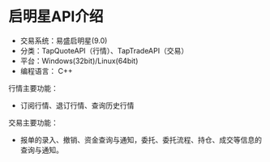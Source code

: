 # 启明星API介绍

- 交易系统：易盛启明星(9.0)
- 分类：TapQuoteAPI（行情）、TapTradeAPI（交易）
- 平台：Windows(32bit)/Linux(64bit)
- 编程语言： C++

行情主要功能：
- 订阅行情、退订行情、查询历史行情

交易主要功能：
- 报单的录入、撤销、资金查询与通知，委托、委托流程、持仓、成交等信息的查询与通知。